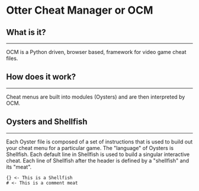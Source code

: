 # Otter Cheat Manager or OCM

## What is it?
***

OCM is a Python driven, browser based, framework for video game cheat files.

## How does it work?
***
Cheat menus are built into modules (Oysters) and are then interpreted by OCM.

## Oysters and Shellfish
***
Each Oyster file is composed of a set of instructions that is used to build out your cheat menu for a particular game. The "language" of Oysters is Shellfish. Each default line in Shellfish is used to build a singular interactive cheat. Each line of Shellfish after the header is defined by a "shellfish" and its "meat".
```
{} <- This is a Shellfish
# <- This is a comment meat
```
